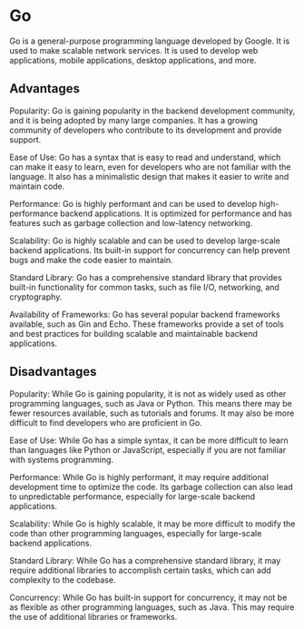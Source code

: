 # Go

Go is a general-purpose programming language developed by Google. It is used to make scalable network services. It is used to develop web applications, mobile applications, desktop applications, and more.

## Advantages

Popularity: Go is gaining popularity in the backend development community, and it is being adopted by many large companies. It has a growing community of developers who contribute to its development and provide support.

Ease of Use: Go has a syntax that is easy to read and understand, which can make it easy to learn, even for developers who are not familiar with the language. It also has a minimalistic design that makes it easier to write and maintain code.

Performance: Go is highly performant and can be used to develop high-performance backend applications. It is optimized for performance and has features such as garbage collection and low-latency networking.

Scalability: Go is highly scalable and can be used to develop large-scale backend applications. Its built-in support for concurrency can help prevent bugs and make the code easier to maintain.

Standard Library: Go has a comprehensive standard library that provides built-in functionality for common tasks, such as file I/O, networking, and cryptography.

Availability of Frameworks: Go has several popular backend frameworks available, such as Gin and Echo. These frameworks provide a set of tools and best practices for building scalable and maintainable backend applications.

## Disadvantages

Popularity: While Go is gaining popularity, it is not as widely used as other programming languages, such as Java or Python. This means there may be fewer resources available, such as tutorials and forums. It may also be more difficult to find developers who are proficient in Go.

Ease of Use: While Go has a simple syntax, it can be more difficult to learn than languages like Python or JavaScript, especially if you are not familiar with systems programming.

Performance: While Go is highly performant, it may require additional development time to optimize the code. Its garbage collection can also lead to unpredictable performance, especially for large-scale backend applications.

Scalability: While Go is highly scalable, it may be more difficult to modify the code than other programming languages, especially for large-scale backend applications.

Standard Library: While Go has a comprehensive standard library, it may require additional libraries to accomplish certain tasks, which can add complexity to the codebase.

Concurrency: While Go has built-in support for concurrency, it may not be as flexible as other programming languages, such as Java. This may require the use of additional libraries or frameworks.
